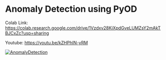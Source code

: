 # Anomaly Detection using PyOD


Colab Link: https://colab.research.google.com/drive/1Vzdxv28KiXpdGveLUMZsY2mAkTBJCxZc?usp=sharing 

Youtube: https://youtu.be/kZHPhIN-yRM 

[![AnomalyDetection](https://img.youtube.com/vi/kZHPhIN-yRM/0.jpg)](https://www.youtube.com/watch?v=kZHPhIN-yRM) 
